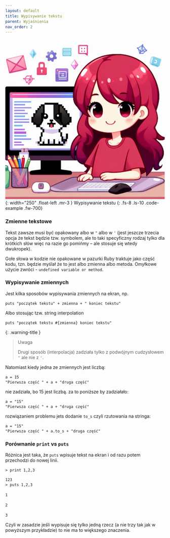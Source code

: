 ```yaml
---
layout: default
title: Wypisywanie tekstu
parent: Wyjaśnienia
nav_order: 2
---
```

![](../../images/intros/oop.jpg){: width="250" .float-left .mr-3 }
Wypisywanie tekstu
{: .fs-8 .ls-10 .code-example .fw-700}

### Zmienne tekstowe
Tekst zawsze musi być opakowany albo w `"` albo w `'` (jest jeszcze trzecia opcja że tekst będzie tzw. symbolem, ale to taki specyficzny rodzaj tylko dla krótkich słów więc na razie go pomińmy – ale stosuje się wtedy dwukropek).

Gołe słowa w kodzie nie opakowane w pazurki Ruby traktuje jako część kodu, tzn. będzie myślał że to jest albo zmienna albo metoda. Omyłkowe użycie zwróci - `undefined variable or method`. 


### Wypisywanie zmiennych
Jest kilka sposobów wypisywania zmiennych na ekran, np.
```
puts "początek tekstu" + zmienna + " koniec tekstu"
```

Albo stosując tzw. string interpolation
```
puts "początek tekstu #{zmienna} koniec tekstu"
```

{: .warning-title }
> Uwaga
>
> Drugi sposób (interpolacja) zadziała tylko z podwójnym cudzysłowem `"` ale nie z `'`.

Natomiast kiedy jedna ze zmiennych jest liczbą:

```
a = 15
"Pierwsza część " + a + "druga część"
```
nie zadziała, bo 15 jest liczbą. za to poniższe by zadziałało:  
```
a = "15"
"Pierwsza część " + a + "druga część"
```
rozwiązaniem problemu jets dodanie  `to_s`  czyli rzutowania na stringa:  

```
a = "15"
"Pierwsza część " + a.to_s + "druga część"
```

### Porównanie `print` vs `puts`

Różnica jest taka, że `puts` wpisuje tekst na ekran i od razu potem przechodzi do nowej linii.
```
> print 1,2,3
```
```
123
> puts 1,2,3

1

2

3
```
Czyli w zasadzie jeśli wypisuje się tylko jedną rzecz (a nie trzy tak jak w powyższym przykładzie) to nie ma to większego znaczenia.